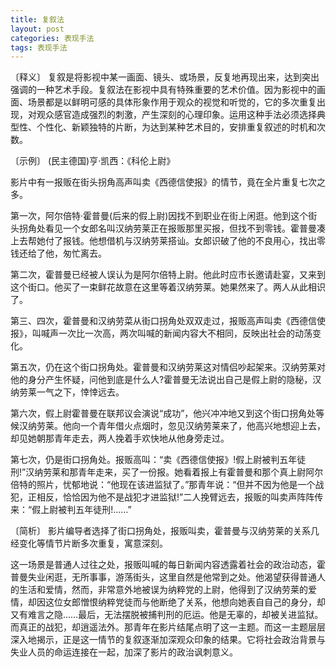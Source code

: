 ```yaml
---
title: 复叙法
layout: post
categories: 表现手法
tags: 表现手法
---
```


〔释义〕 复叙是将影视中某一画面、镜头、或场景，反复地再现出来，达到突出强调的一种艺术手段。复叙法在影视中具有特殊重要的艺术价值。因为影视中的画面、场景都是以鲜明可感的具体形象作用于观众的视觉和听觉的，它的多次重复出现，对观众感官造成强烈的刺激，产生深刻的心理印象。运用这种手法必须选择典型性、个性化、新颖独特的片断，为达到某种艺术目的，安排重复叙述的时机和次数。

〔示例〕 (民主德国)亨·凯西：《科伦上尉》

影片中有一报贩在街头拐角高声叫卖《西德信使报》的情节，竟在全片重复七次之多。

第一次，阿尔倍特·霍普曼(后来的假上尉)因找不到职业在街上闲逛。他到这个街头拐角处看见一个女郎名叫汉纳劳莱正在报贩那里买报，但找不到零钱。霍普曼凑上去帮她付了报钱。他想借机与汉纳劳莱搭讪。女郎识破了他的不良用心，找出零钱还给了他，匆忙离去。

第二次，霍普曼已经被人误认为是阿尔倍特上尉。他此时应市长邀请赴宴，又来到这个街口。他买了一束鲜花故意在这里等着汉纳劳莱。她果然来了。两人从此相识了。

第三、四次，霍普曼和汉纳劳菜从街口拐角处双双走过，报贩高声叫卖《西德信使报》，叫喊声一次比一次高，两次叫喊的新闻内容大不相同，反映出社会的动荡变化。

第五次，仍在这个街口拐角处。霍普曼和汉纳劳莱这对情侣吵起架来。汉纳劳莱对他的身分产生怀疑，问他到底是什么人?霍普曼无法说出自己是假上尉的隐秘，汉纳劳莱一气之下，悻悻远去。

第六次，假上尉霍普曼在联邦议会演说“成功”，他兴冲冲地又到这个街口拐角处等候汉纳劳莱。他向一个青年借火点烟时，忽见汉纳劳莱来了，他高兴地想迎上去，却见她朝那青年走去，两人挽着手欢快地从他身旁走过。

第七次，仍是街口拐角处。报贩高叫：“卖《西德信使报》!假上尉被判五年徒刑!”汉纳劳莱和那青年走来，买了一份报。她看着报上有霍普曼和那个真上尉阿尔倍特的照片，忧郁地说：“他现在该进监狱了。”那青年说：“但并不因为他是一个战犯，正相反，恰恰因为他不是战犯才进监狱!”二人挽臂远去，报贩的叫卖声阵阵传来：“假上尉被判五年徒刑!……”

〔简析〕 影片编导者选择了街口拐角处，报贩叫卖，霍普曼与汉纳劳莱的关系几经变化等情节片断多次重复，寓意深刻。

这一场景是普通人过往之处，报贩叫喊的每日新闻内容透露着社会的政治动态，霍普曼失业闲逛，无所事事，游荡街头，这里自然是他常到之处。他渴望获得普通人的生活和爱情，然而，非常意外地被误为纳粹党的上尉，他得到了汉纳劳莱的爱情，却因这位女郎憎恨纳粹党徒而与他断绝了关系，他想向她表自自己的身分，却又有难言之隐……最后，无法摆脱被捕判刑的厄运。他是无辜的，却被关进监狱。而真正的战犯，却逍遥法外。那青年在影片结尾点明了这一主题。而这一主题层层深入地揭示，正是这一情节的复叙逐渐加深观众印象的结果。它将社会政治背景与失业人员的命运连接在一起，加深了影片的政治讽刺意义。 